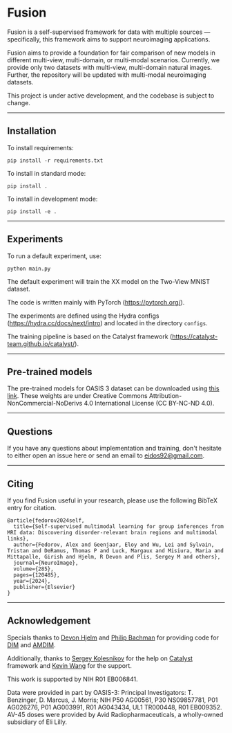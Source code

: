 # Fusion
Fusion is a self-supervised framework for data with multiple sources — specifically, this framework aims to support neuroimaging applications.

Fusion aims to provide a foundation for fair comparison of new models in different multi-view, multi-domain, or multi-modal scenarios. Currently, we provide only two datasets with multi-view, multi-domain natural images. Further, the repository will be updated with multi-modal neuroimaging datasets.

This project is under active development, and the codebase is subject to change.

---
## Installation
To install requirements:
```
pip install -r requirements.txt
```
To install in standard mode:
```
pip install .
```
To install in development mode:
```
pip install -e .
```

---
## Experiments
To run a default experiment, use:
```
python main.py
```
The default experiment will train the XX model on the Two-View MNIST dataset.

The code is written mainly with PyTorch (https://pytorch.org/).

The experiments are defined using the Hydra configs (https://hydra.cc/docs/next/intro) and located in the directory `configs`.

The training pipeline is based on the Catalyst framework (https://catalyst-team.github.io/catalyst/).

---
## Pre-trained models
The pre-trained models for OASIS 3 dataset can be downloaded using [this link](https://drive.google.com/file/d/1knfQGXq0G2hoEmcnOQsswm-lgd2IpUuJ/view?usp=sharing). These weights are under Creative Commons Attribution-NonCommercial-NoDerivs 4.0 International License (CC BY-NC-ND 4.0).

---
## Questions
If you have any questions about implementation and training, don't hesitate to either open an issue here or send an email to eidos92@gmail.com.


--- 
## Citing
If you find Fusion useful in your research, please use the following BibTeX entry for citation.
```
@article{fedorov2024self,
  title={Self-supervised multimodal learning for group inferences from MRI data: Discovering disorder-relevant brain regions and multimodal links},
  author={Fedorov, Alex and Geenjaar, Eloy and Wu, Lei and Sylvain, Tristan and DeRamus, Thomas P and Luck, Margaux and Misiura, Maria and Mittapalle, Girish and Hjelm, R Devon and Plis, Sergey M and others},
  journal={NeuroImage},
  volume={285},
  pages={120485},
  year={2024},
  publisher={Elsevier}
}
```
---
## Acknowledgement
Specials thanks to [Devon Hjelm](https://github.com/rdevon) and [Philip Bachman](https://github.com/Philip-Bachman) for providing code for [DIM](https://github.com/rdevon/DIM) and [AMDIM](https://github.com/Philip-Bachman/amdim-public).

Additionally, thanks to [Sergey Kolesnikov](https://github.com/Scitator) for the help on [Catalyst](https://github.com/catalyst-team/catalyst) framework and [Kevin Wang](https://github.com/ssktotoro) for the support.

This work is supported by NIH R01 EB006841.

Data were provided in part by OASIS-3: Principal
Investigators: T. Benzinger, D. Marcus, J. Morris; NIH P50
AG00561, P30 NS09857781, P01 AG026276, P01 AG003991,
R01 AG043434, UL1 TR000448, R01 EB009352. AV-45
doses were provided by Avid Radiopharmaceuticals, a
wholly-owned subsidiary of Eli Lilly.
